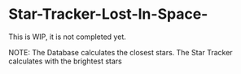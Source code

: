 # Star-Tracker-Lost-In-Space-

This is WIP, it is not completed yet.


NOTE:
The Database calculates the closest stars.
The Star Tracker calculates with the brightest stars
